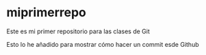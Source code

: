 # miprimerrepo
Este es mi primer repositorio para las clases de Git

Esto lo he añadido para mostrar cómo hacer un commit esde Github
